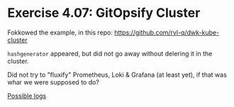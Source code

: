# Exercise 4.07: GitOpsify Cluster

Fokkowed the example, in this repo: https://github.com/rvl-q/dwk-kube-cluster

`hashgenerator` appeared, but did not go away without delering it in the cluster.

Did not try to "fluxify" Prometheus, Loki & Grafana (at least yet), if that was whar we were supposed to do?

[Possible logs](e407.txt)
